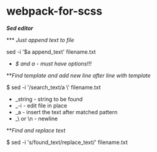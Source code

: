 # webpack-for-scss  

***Sed editor***  

\*\*\* *Just append text to file*  

sed -i '$a append_text' filename.txt  
- _$ and a - must have options!!!_  
 
 
 
***Find template and add new line after line with template*  

$ sed -i '/search_text/a \\' filename.txt 
 
- _string - string to be found
- _-i - edit file in place
- _a - insert the text after matched pattern
- _\\ or \n - newline
 
 
***Find and replace text* 
 
$ sed -i 's/found_text/replace_text/' filename.txt 
